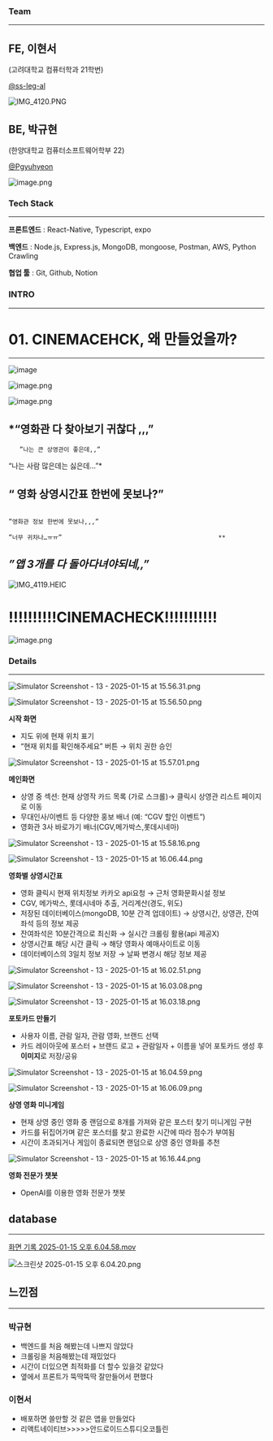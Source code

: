 ### Team

---

## FE, 이현서

(고려대학교 컴퓨터학과 21학번)

[@ss-leg-al](https://github.com/ss-leg-al)

![IMG_4120.PNG](https://prod-files-secure.s3.us-west-2.amazonaws.com/f6cb388f-3934-47d6-9928-26d2e10eb0fc/731c3c70-a688-4232-b28b-960bc9e3d61b/IMG_4120.png)

## BE, 박규현

(한양대학교 컴퓨터소프트웨어학부 22)

[@Pgyuhyeon](https://github.com/Pgyuhyeon/CinemaCheck)

![image.png](https://prod-files-secure.s3.us-west-2.amazonaws.com/f6cb388f-3934-47d6-9928-26d2e10eb0fc/b8aa4939-5f15-4249-9957-e3fe63ef36a3/image.png)

### Tech Stack

---

**프론트엔드** : React-Native, Typescript, expo

**백엔드** : Node.js, Express.js, MongoDB, mongoose, Postman, AWS, Python Crawling

**협업 툴** : Git, Github, Notion

### INTRO

---

# 01. CINEMACEHCK, 왜 만들었을까?

---
![image](https://github.com/user-attachments/assets/9ad3abf6-f2b7-4f6b-a7c0-c7dc4018615e)

![image.png](https://prod-files-secure.s3.us-west-2.amazonaws.com/f6cb388f-3934-47d6-9928-26d2e10eb0fc/70527308-79a5-4e26-86e1-e16b8b29ecb3/image.png)

![image.png](https://prod-files-secure.s3.us-west-2.amazonaws.com/f6cb388f-3934-47d6-9928-26d2e10eb0fc/d339fb7c-976b-4396-b4d4-b54289efc592/image.png)

## *“영화관 다 찾아보기 귀찮다 ,,,”

       ”나는 큰 상영관이 좋은데,,”
                 
“나는 사람 많은데는 싫은데...”*

                

## “ 영화 상영시간표 한번에 못보나?”                   
                                                                                  ”영화관 정보 한번에 못보나,,,”
                                                                              ”너무 귀차나…ㅠㅠ”                                           **

## *”앱 3개를 다 돌아다녀야되네,,”*

![IMG_4119.HEIC](https://prod-files-secure.s3.us-west-2.amazonaws.com/f6cb388f-3934-47d6-9928-26d2e10eb0fc/e9c65b31-07d1-48a3-933d-d920a52287ce/IMG_4119.heic)

# !!!!!!!!!!CINEMACHECK!!!!!!!!!!!

![image.png](https://prod-files-secure.s3.us-west-2.amazonaws.com/f6cb388f-3934-47d6-9928-26d2e10eb0fc/2061efb8-bfe1-40c5-8c08-a7e5a18bee21/image.png)

### Details

---

![Simulator Screenshot - 13 - 2025-01-15 at 15.56.31.png](https://prod-files-secure.s3.us-west-2.amazonaws.com/f6cb388f-3934-47d6-9928-26d2e10eb0fc/9c8442e3-2cae-4517-9bfd-a4d4a1b9f643/Simulator_Screenshot_-_13_-_2025-01-15_at_15.56.31.png)

![Simulator Screenshot - 13 - 2025-01-15 at 15.56.50.png](https://prod-files-secure.s3.us-west-2.amazonaws.com/f6cb388f-3934-47d6-9928-26d2e10eb0fc/dd16680f-0f2c-4d1e-bbfd-01a79580c6e7/Simulator_Screenshot_-_13_-_2025-01-15_at_15.56.50.png)

**시작 화면**

- 지도 위에 현재 위치 표기
- “현재 위치를 확인해주세요” 버튼 → 위치 권한 승인

![Simulator Screenshot - 13 - 2025-01-15 at 15.57.01.png](https://prod-files-secure.s3.us-west-2.amazonaws.com/f6cb388f-3934-47d6-9928-26d2e10eb0fc/4652fa82-d29e-43f5-91b5-74a697f37f67/Simulator_Screenshot_-_13_-_2025-01-15_at_15.57.01.png)

**메인화면**

- 상영 중 섹션: 현재 상영작 카드 목록 (가로 스크롤)→ 클릭시 상영관 리스트 페이지로 이동
- 무대인사/이벤트 등 다양한 홍보 배너 (예: “CGV 할인 이벤트”)
- 영화관 3사 바로가기 배너(CGV,메가박스,롯데시네마)

![Simulator Screenshot - 13 - 2025-01-15 at 15.58.16.png](https://prod-files-secure.s3.us-west-2.amazonaws.com/f6cb388f-3934-47d6-9928-26d2e10eb0fc/8779e45b-09bd-4ba8-a481-28923c0121e4/Simulator_Screenshot_-_13_-_2025-01-15_at_15.58.16.png)

![Simulator Screenshot - 13 - 2025-01-15 at 16.06.44.png](https://prod-files-secure.s3.us-west-2.amazonaws.com/f6cb388f-3934-47d6-9928-26d2e10eb0fc/280bd7f0-f905-4379-8598-9d7f6084447d/Simulator_Screenshot_-_13_-_2025-01-15_at_16.06.44.png)

**영화별 상영시간표**

- 영화 클릭시 현재 위치정보 카카오 api요청 → 근처 영화문화시설 정보
- CGV, 메가박스, 롯데시네마 추출, 거리계산(경도, 위도)
- 저장된 데이터베이스(mongoDB, 10분 간격 업데이트) → 상영시간, 상영관, 잔여좌석 등의 정보 제공
- 잔여좌석은 10분간격으로 최신화 → 실시간 크롤링 활용(api 제공X)
- 상영시간표 해당 시간 클릭 → 해당 영화사 예매사이트로 이동
- 데이터베이스의 3일치 정보 저장 → 날짜 변경시 해당 정보 제공

![Simulator Screenshot - 13 - 2025-01-15 at 16.02.51.png](https://prod-files-secure.s3.us-west-2.amazonaws.com/f6cb388f-3934-47d6-9928-26d2e10eb0fc/bdbc93b6-0eeb-4270-9a5d-38672de5f712/Simulator_Screenshot_-_13_-_2025-01-15_at_16.02.51.png)

![Simulator Screenshot - 13 - 2025-01-15 at 16.03.08.png](https://prod-files-secure.s3.us-west-2.amazonaws.com/f6cb388f-3934-47d6-9928-26d2e10eb0fc/d06e323c-4cf1-43ec-a484-59c33418370a/Simulator_Screenshot_-_13_-_2025-01-15_at_16.03.08.png)

![Simulator Screenshot - 13 - 2025-01-15 at 16.03.18.png](https://prod-files-secure.s3.us-west-2.amazonaws.com/f6cb388f-3934-47d6-9928-26d2e10eb0fc/f5634cf0-3675-4c3c-96f5-dd0ec5dc2408/Simulator_Screenshot_-_13_-_2025-01-15_at_16.03.18.png)

**포토카드 만들기**

- 사용자 이름, 관람 일자, 관람 영화, 브랜드 선택
- 카드 레이아웃에 포스터 + 브랜드 로고 + 관람일자 + 이름을 넣어 포토카드 생성 후 **이미지**로 저장/공유

![Simulator Screenshot - 13 - 2025-01-15 at 16.04.59.png](https://prod-files-secure.s3.us-west-2.amazonaws.com/f6cb388f-3934-47d6-9928-26d2e10eb0fc/6606c5e3-1991-452e-a5d5-82f63b11e20c/Simulator_Screenshot_-_13_-_2025-01-15_at_16.04.59.png)

![Simulator Screenshot - 13 - 2025-01-15 at 16.06.09.png](https://prod-files-secure.s3.us-west-2.amazonaws.com/f6cb388f-3934-47d6-9928-26d2e10eb0fc/c5f874f8-d33c-404e-96d7-b4deb40a3cb7/Simulator_Screenshot_-_13_-_2025-01-15_at_16.06.09.png)

**상영 영화 미니게임**

- 현재 상영 중인 영화 중 랜덤으로 8개를 가져와 같은 포스터 찾기 미니게임 구현
- 카드를 뒤집어가며 같은 포스터를 찾고 완료한 시간에 따라 점수가 부여됨
- 시간이 초과되거나 게임이 종료되면 랜덤으로 상영 중인 영화를 추천

![Simulator Screenshot - 13 - 2025-01-15 at 16.16.44.png](https://prod-files-secure.s3.us-west-2.amazonaws.com/f6cb388f-3934-47d6-9928-26d2e10eb0fc/81095129-7918-461d-8e65-0aab389a1243/Simulator_Screenshot_-_13_-_2025-01-15_at_16.16.44.png)

**영화 전문가 챗봇**

- OpenAI를 이용한 영화 전문가 챗봇

## database

---

[화면 기록 2025-01-15 오후 6.04.58.mov](https://prod-files-secure.s3.us-west-2.amazonaws.com/f6cb388f-3934-47d6-9928-26d2e10eb0fc/f08d0372-283c-4637-a152-fbe4d69f8691/%E1%84%92%E1%85%AA%E1%84%86%E1%85%A7%E1%86%AB_%E1%84%80%E1%85%B5%E1%84%85%E1%85%A9%E1%86%A8_2025-01-15_%E1%84%8B%E1%85%A9%E1%84%92%E1%85%AE_6.04.58.mov)

![스크린샷 2025-01-15 오후 6.04.20.png](https://prod-files-secure.s3.us-west-2.amazonaws.com/f6cb388f-3934-47d6-9928-26d2e10eb0fc/f0d14ed7-58c8-400a-b63f-1e5875e88f52/%E1%84%89%E1%85%B3%E1%84%8F%E1%85%B3%E1%84%85%E1%85%B5%E1%86%AB%E1%84%89%E1%85%A3%E1%86%BA_2025-01-15_%E1%84%8B%E1%85%A9%E1%84%92%E1%85%AE_6.04.20.png)

## 느낀점

---

### 박규현

- 백엔드를 처음 해봤는데 나쁘지 않았다
- 크롤링을 처음해봤는데 재밌었다
- 시간이 더있으면 최적화를 더 할수 있을것 같았다
- 옆에서 프론트가 뚝딱뚝딱 잘만들어서 편했다

### 이현서

- 배포하면 쓸만할 것 같은 앱을 만들었다
- 리액트네이티브>>>>>안드로이드스튜디오코틀린
